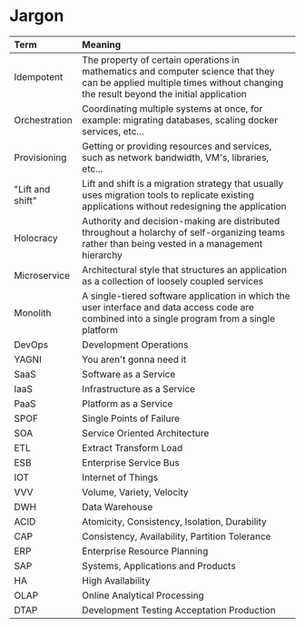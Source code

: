 # Jargon

| Term | Meaning |
| :--- | :--- |
| Idempotent | The property of certain operations in mathematics and computer science that they can be applied multiple times without changing the result beyond the initial application |
| Orchestration | Coordinating multiple systems at once, for example: migrating databases, scaling docker services, etc... |
| Provisioning | Getting or providing resources and services, such as network bandwidth, VM's, libraries, etc... |
| "Lift and shift" | Lift and shift is a migration strategy that usually uses migration tools to replicate existing applications without redesigning the application |
| Holocracy | Authority and decision-making are distributed throughout a holarchy of self-organizing teams rather than being vested in a management hierarchy |
| Microservice | Architectural style that structures an application as a collection of loosely coupled services |
| Monolith | A single-tiered software application in which the user interface and data access code are combined into a single program from a single platform |
| DevOps | Development Operations |
| YAGNI | You aren't gonna need it |
| SaaS | Software as a Service |
| IaaS | Infrastructure as a Service |
| PaaS | Platform as a Service  |
| SPOF | Single Points of Failure |
| SOA | Service Oriented Architecture |
| ETL | Extract Transform Load |
| ESB | Enterprise Service Bus |
| IOT | Internet of Things |
| VVV | Volume, Variety, Velocity |
| DWH | Data Warehouse |
| ACID | Atomicity, Consistency, Isolation, Durability |
| CAP | Consistency, Availability, Partition Tolerance |
| ERP | Enterprise Resource Planning |
| SAP | Systems, Applications and Products |
| HA | High Availability |
| OLAP | Online Analytical Processing |
| DTAP | Development Testing Acceptation Production |



